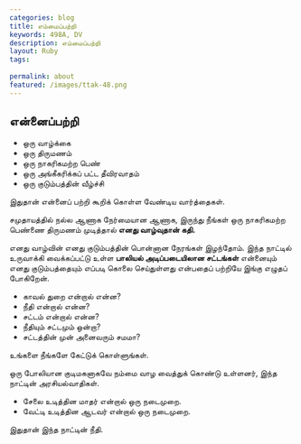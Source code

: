 ```yaml
---
categories: blog
title: எம்மைப்பற்றி
keywords: 498A, DV
description: எம்மைப்பற்றி
layout: Ruby
tags: 
 
permalink: about
featured: /images/ttak-48.png
---
```


## என்னைப்பற்றி

- ஒரு வாழ்க்கை
- ஒரு திருமணம்
- ஒரு நாகரிகமற்ற பெண்
- ஒரு அங்கீகரிக்கப் பட்ட தீவிரவாதம்
- ஒரு குடும்பத்தின் வீழ்ச்சி 

இதுதான் என்னைப் பற்றி கூறிக் கொள்ள வேண்டிய வார்த்தைகள்.

சமுதாயத்தில் நல்ல ஆணாக நேர்மையான ஆணாக, இருந்து நீங்கள் ஒரு நாகரிகமற்ற பெண்ணை திருமணம் முடித்தால் **எனது வாழ்வுதான் கதி.**

எனது வாழ்வின் எனது குடும்பத்தின் பொன்னான நேரங்கள் இழந்தோம். இந்த நாட்டில் உருவாக்கி வைக்கப்பட்டு உள்ள **பாலியல் அடிப்படையிலான சட்டங்கள்** என்னையும் எனது குடும்பத்தையும் எப்படி கொலை செய்துள்ளது என்பதைப் பற்றியே இங்கு எழுதப் போகிறேன்.

- காவல் துறை என்றால் என்ன?
- நீதி என்றால் என்ன?
- சட்டம் என்றால் என்ன?
- நீதியும் சட்டமும் ஒன்றா?
- சட்டத்தின் முன் அனைவரும் சமமா?

உங்களை நீங்களே கேட்டுக் கொள்ளுங்கள்.

ஒரு போலியான குடிமகனாகவே நம்மை வாழ வைத்துக் கொண்டு உள்ளனர், இந்த நாட்டின் அரசியல்வாதிகள்.

- சேலை உடித்தின மாதர் என்றால் ஒரு நடைமுறை.
- வேட்டி உடித்தின ஆடவர் என்றால் ஒரு நடைமுறை.

இதுதான் இந்த நாட்டின் நீதி.



